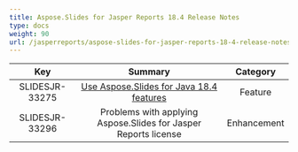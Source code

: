 ```yaml
---
title: Aspose.Slides for Jasper Reports 18.4 Release Notes
type: docs
weight: 90
url: /jasperreports/aspose-slides-for-jasper-reports-18-4-release-notes/
---
```


|**Key** |**Summary** |**Category** |
| :-: | :-: | :-: |
|SLIDESJR-33275|[Use Aspose.Slides for Java 18.4 features](https://docs.aspose.com/display/slidesjava/Aspose.Slides+for+Java+18.4+Release+Notes)|Feature|
|SLIDESJR-33296|Problems with applying Aspose.Slides for Jasper Reports license|Enhancement|

